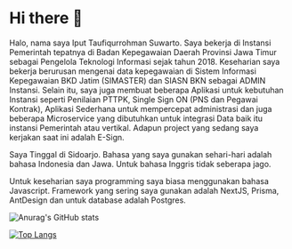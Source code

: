 # Hi there 👋

Halo, nama saya Iput Taufiqurrohman Suwarto. Saya bekerja di Instansi Pemerintah tepatnya di Badan Kepegawaian Daerah Provinsi Jawa Timur sebagai Pengelola Teknologi Informasi sejak tahun 2018. Keseharian saya bekerja berurusan mengenai data kepegawaian di Sistem Informasi Kepegawaian BKD Jatim (SIMASTER) dan SIASN BKN sebagai ADMIN Instansi. Selain itu, saya juga membuat beberapa Aplikasi untuk kebutuhan Instansi seperti Penilaian PTTPK, Single Sign ON (PNS dan Pegawai Kontrak), Aplikasi Sederhana untuk mempercepat administrasi dan juga beberapa Microservice yang dibutuhkan untuk integrasi Data baik itu instansi Pemerintah atau vertikal. Adapun project yang sedang saya kerjakan saat ini adalah E-Sign.

Saya Tinggal di Sidoarjo. Bahasa yang saya gunakan sehari-hari adalah bahasa Indonesia dan Jawa. Untuk bahasa Inggris tidak seberapa jago.

Untuk keseharian saya programming saya biasa menggunakan bahasa Javascript. Framework yang sering saya gunakan adalah NextJS, Prisma, AntDesign dan untuk database adalah Postgres.

![Anurag's GitHub stats](https://github-readme-stats.vercel.app/api?username=taufiqurrohmansuwarto&include_all_commits=true)

[![Top Langs](https://github-readme-stats.vercel.app/api/top-langs/?username=taufiqurrohmansuwarto&layout=compact)](https://github.com/taufiqurrohmansuwarto/github-readme-stats)


<!--
**taufiqurrohmansuwarto/taufiqurrohmansuwarto** is a ✨ _special_ ✨ repository because its `README.md` (this file) appears on your GitHub profile.

Here are some ideas to get you started:

- 🔭 I’m currently working on ...
- 🌱 I’m currently learning ...
- 👯 I’m looking to collaborate on ...
- 🤔 I’m looking for help with ...
- 💬 Ask me about ...
- 📫 How to reach me: ...
- 😄 Pronouns: ...
- ⚡ Fun fact: ...
-->
